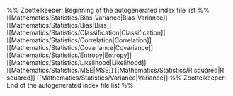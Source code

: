 %% Zoottelkeeper: Beginning of the autogenerated index file list  %%
 [[Mathematics/Statistics/Bias-Variance|Bias-Variance]]
 [[Mathematics/Statistics/Bias|Bias]]
 [[Mathematics/Statistics/Classification|Classification]]
 [[Mathematics/Statistics/Correlation|Correlation]]
 [[Mathematics/Statistics/Covariance|Covariance]]
 [[Mathematics/Statistics/Entropy|Entropy]]
 [[Mathematics/Statistics/Likelihood|Likelihood]]
 [[Mathematics/Statistics/MSE|MSE]]
 [[Mathematics/Statistics/R squared|R squared]]
 [[Mathematics/Statistics/Variance|Variance]]
%% Zoottelkeeper: End of the autogenerated index file list  %%
